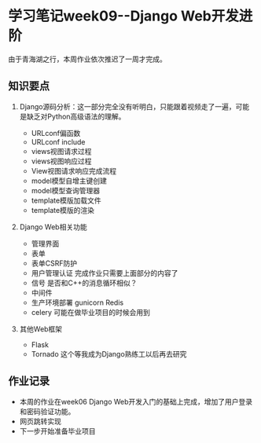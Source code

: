 # 学习笔记week09--Django Web开发进阶
由于青海湖之行，本周作业依次推迟了一周才完成。

## 知识要点
1. Django源码分析：这一部分完全没有听明白，只能跟着视频走了一遍，可能是缺乏对Python高级语法的理解。
    * URLconf偏函数
    * URLconf include
    * views视图请求过程
    * views视图响应过程
    * View视图请求响应完成流程
    * model模型自增主键创建
    * model模型查询管理器
    * template模版加载文件
    * template模版的渲染 

2. Django Web相关功能
    * 管理界面
    * 表单
    * 表单CSRF防护
    * 用户管理认证
    完成作业只需要上面部分的内容了
    * 信号 是否和C++的消息循环相似？
    * 中间件
    * 生产环境部署 gunicorn Redis
    * celery 可能在做毕业项目的时候会用到

3. 其他Web框架
    * Flask 
    * Tornado
    这个等我成为Django熟练工以后再去研究

## 作业记录
* 本周的作业在week06 Django Web开发入门的基础上完成，增加了用户登录和密码验证功能。
* 网页跳转实现
* 下一步开始准备毕业项目